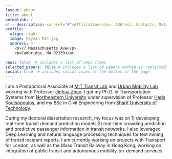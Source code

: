 ```yaml
---
layout: about
title: about
permalink: /
<!-- description: <a href="#">Affiliations</a>. Address. Contacts. Moto. Etc. -->
profile:
  align: right
  image: Peyman MIT.jpg
  address: >
    <p>77 Massachusetts Ave</p>
    <p>Cambridge, MA 02139</p>

news: false  # includes a list of news items
selected_papers: false # includes a list of papers marked as "selected={true}"
social: true  # includes social icons at the bottom of the page
---
```


I am a Postdoctoral Associate at [MIT Transit Lab](https://www.transitlab.mit.edu/researchers) and [Urban Mobility Lab](https://mobility.mit.edu/people) working with Professor [Jinhua Zhao](https://dusp.mit.edu/faculty/jinhua-zhao). I got my Ph.D. in Transportation Systems from [Northeastern University](https://www.northeastern.edu/) under supervision of Professor [Haris Koutsopoulos](https://coe.northeastern.edu/people/koutsopoulos-haris/), and my BSc in Civil Engineering from [Sharif University of Technology](http://www.en.sharif.edu/). 

During my doctoral dissertation research, my focus was on 1) developing real-time transit demand prediction models 2) real-time crowding prediction and predictive passenger information in transit networks. I also leveraged Deep Learning and natural language processing techniques for text mining of transit incident reports. I am currently working on projects with Transport for London, as well as the Mass Transit Railway in Hong Kong, working on integration of public transit and autonomous mobility-on-demand services. 

<!-- Write your biography here. Tell the world about yourself. Link to your favorite [subreddit](http://reddit.com){:target="\_blank"}. You can put a picture in, too. The code is already in, just name your picture `prof_pic.jpg` and put it in the `img/` folder.

Put your address / P.O. box / other info right below your picture. You can also disable any these elements by editing `profile` property of the YAML header of your `_pages/about.md`. Edit `_bibliography/papers.bib` and Jekyll will render your [publications page](/al-folio/publications/) automatically.

Link to your social media connections, too. This theme is set up to use [Font Awesome icons](http://fortawesome.github.io/Font-Awesome/){:target="\_blank"} and [Academicons](https://jpswalsh.github.io/academicons/){:target="\_blank"}, like the ones below. Add your Facebook, Twitter, LinkedIn, Google Scholar, or just disable all of them.
 -->